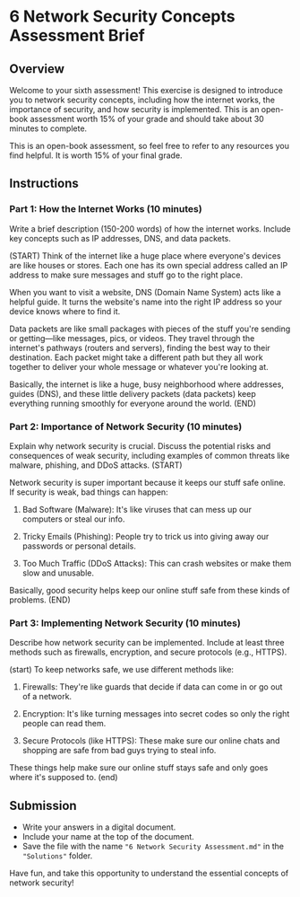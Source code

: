 # 6 Network Security Concepts Assessment Brief

## Overview

Welcome to your sixth assessment! This exercise is designed to introduce you to network security concepts, including how the internet works, the importance of security, and how security is implemented. This is an open-book assessment worth 15% of your grade and should take about 30 minutes to complete.

This is an open-book assessment, so feel free to refer to any resources you find helpful. It is worth 15% of your final grade.

## Instructions

### Part 1: How the Internet Works (10 minutes)

Write a brief description (150-200 words) of how the internet works. Include key concepts such as IP addresses, DNS, and data packets.

(START)
Think of the internet like a huge place where everyone's devices are like houses or stores. Each one has its own special address called an IP address to make sure messages and stuff go to the right place.

When you want to visit a website, DNS (Domain Name System) acts like a helpful guide. It turns the website's name into the right IP address so your device knows where to find it.

Data packets are like small packages with pieces of the stuff you're sending or getting—like messages, pics, or videos. They travel through the internet's pathways (routers and servers), finding the best way to their destination. Each packet might take a different path but they all work together to deliver your whole message or whatever you're looking at.

Basically, the internet is like a huge, busy neighborhood where addresses, guides (DNS), and these little delivery packets (data packets) keep everything running smoothly for everyone around the world.
(END)

<!-- ### Example Answer

The internet is a global network of interconnected computers that communicate through a standardized set of protocols. Each device on the internet is assigned a unique IP address that allows it to be identified and located by other devices. When you enter a website address into your browser, a DNS (Domain Name System) server translates the human-readable address into an IP address. Data is then broken into smaller packets and sent over various routes across the network to its destination, where it is reassembled into the original message. -->

### Part 2: Importance of Network Security (10 minutes)

Explain why network security is crucial. Discuss the potential risks and consequences of weak security, including examples of common threats like malware, phishing, and DDoS attacks.
(START)

Network security is super important because it keeps our stuff safe online. If security is weak, bad things can happen:

1. Bad Software (Malware): It's like viruses that can mess up our computers or steal our info.

2. Tricky Emails (Phishing): People try to trick us into giving away our passwords or personal details.

3. Too Much Traffic (DDoS Attacks): This can crash websites or make them slow and unusable.

Basically, good security helps keep our online stuff safe from these kinds of problems.
(END)

<!-- ### Example Explanation

Network security is crucial to protect sensitive data from unauthorized access, theft, and damage. Weak security can lead to various risks, such as malware infections, phishing attacks, and Distributed Denial of Service (DDoS) attacks, which can disrupt services and cause significant financial and reputational damage. For instance, a malware attack can compromise personal information, leading to identity theft, while a DDoS attack can shut down an organization's online services, resulting in lost revenue and customer trust. -->

### Part 3: Implementing Network Security (10 minutes)

Describe how network security can be implemented. Include at least three methods such as firewalls, encryption, and secure protocols (e.g., HTTPS).

(start)
To keep networks safe, we use different methods like:

1. Firewalls: They're like guards that decide if data can come in or go out of a network.

2. Encryption: It's like turning messages into secret codes so only the right people can read them.

3. Secure Protocols (like HTTPS): These make sure our online chats and shopping are safe from bad guys trying to steal info.

These things help make sure our online stuff stays safe and only goes where it's supposed to.
(end)

<!-- ### Example Implementation

Network security can be implemented through various methods:

- **Firewalls:** Act as barriers between trusted and untrusted networks, monitoring and controlling incoming and outgoing network traffic based on predetermined security rules.
- **Encryption:** Protects data by converting it into a code that can only be deciphered with a key, ensuring that sensitive information remains confidential during transmission.
- **Secure Protocols:** Protocols like HTTPS ensure secure communication over the internet by encrypting data between the client and server, preventing interception and tampering. -->

## Submission

- Write your answers in a digital document.
- Include your name at the top of the document.
- Save the file with the name `"6 Network Security Assessment.md"` in the `"Solutions"` folder.

Have fun, and take this opportunity to understand the essential concepts of network security!
